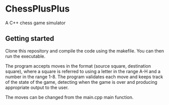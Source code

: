 # ChessPlusPlus
A C++ chess game simulator

## Getting started
Clone this repository and compile the code using the makefile. You can then run the executable.

The program accepts moves in the format (source square, destination square), where a square is referred to using a letter in the range A-H and a number in the range 1-8. The program validates each move and keeps track of the state of the game, detecting when the game is over and producing appropriate output to the user.

The moves can be changed from the main.cpp main function.

